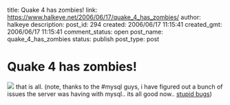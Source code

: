 title: Quake 4 has zombies!
link: https://www.halkeye.net/2006/06/17/quake_4_has_zombies/
author: halkeye
description: 
post_id: 294
created: 2006/06/17 11:15:41
created_gmt: 2006/06/17 11:15:41
comment_status: open
post_name: quake_4_has_zombies
status: publish
post_type: post

# Quake 4 has zombies!

![](http://www.halkeye.net/files/images/6-17-2006-9.32.06%20AM.png) that is all. (note, thanks to the #mysql guys, i have figured out a bunch of issues the server was having with mysql.. its all good now.. [stupid bugs](http://bugs.mysql.com/bug.php?id=7331))